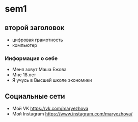 # sem1
## второй заголовок
* цифровая грамотность
* компьютер
### Информация о себе
* Меня зовут Маша Ежова
* Мне 18 лет
* Я учусь в Высшей школе экономики
## Социальные сети
* Мой VK https://vk.com/maryezhova
* Мой Instagram https://www.instagram.com/maryezhova/
